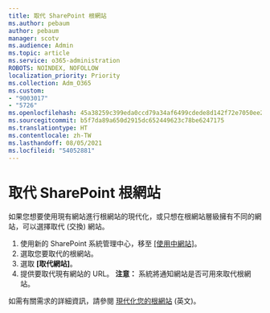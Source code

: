 ```yaml
---
title: 取代 SharePoint 根網站
ms.author: pebaum
author: pebaum
manager: scotv
ms.audience: Admin
ms.topic: article
ms.service: o365-administration
ROBOTS: NOINDEX, NOFOLLOW
localization_priority: Priority
ms.collection: Adm_O365
ms.custom:
- "9003017"
- "5726"
ms.openlocfilehash: 45a38259c399eda0ccd79a34af6499cdede8d142f72e7050ee2f774292a62971
ms.sourcegitcommit: b5f7da89a650d2915dc652449623c78be6247175
ms.translationtype: HT
ms.contentlocale: zh-TW
ms.lasthandoff: 08/05/2021
ms.locfileid: "54052881"
---
```

# <a name="replace-the-sharepoint-root-site"></a>取代 SharePoint 根網站
如果您想要使用現有網站進行根網站的現代化，或只想在根網站層級擁有不同的網站，可以選擇取代 (交換) 網站。

1. 使用新的 SharePoint 系統管理中心，移至 [[使用中網站]](https://admin.microsoft.com/sharepoint?page=siteManagement&modern=true)。
2. 選取您要取代的根網站。
3. 選取 **[取代網站]**。
4. 提供要取代現有網站的 URL。 **注意：** 系統將通知網站是否可用來取代根網站。

如需有關需求的詳細資訊，請參閱 [現代化您的根網站](https://docs.microsoft.com/sharepoint/modern-root-site) (英文)。

